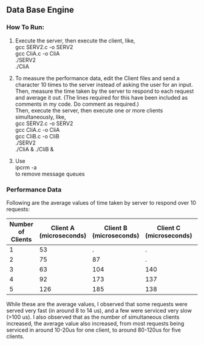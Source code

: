## Data Base Engine

### How To Run:

1. Execute the server, then execute the client, like,<br />
gcc SERV2.c -o SERV2<br />
gcc CliA.c -o CliA<br />
./SERV2<br />
./CliA<br />

2. To measure the performance data, edit the Client files and send a character 10 times to the server instead of asking the user for an input. Then, measure the time taken by the server to respond to each request and average it out. (The lines required for this have been included as comments in my code. Do comment as required.)<br />
Then, execute the server, then execute one or more clients simultaneously, like, <br />
gcc SERV2.c -o SERV2<br />
gcc CliA.c -o CliA<br />
gcc CliB.c -o CliB<br />
./SERV2<br />
./CliA & ./CliB &<br />

3. Use <br />
ipcrm -a <br />
to remove message queues<br />

### Performance Data

Following are the average values of time taken by server to respond over 10 requests:

Number of Clients | Client A (microseconds) | Client B (microseconds) | Client C (microseconds) | Client D (microseconds) | Client E (microseconds)
------------ | ------------- | ------------- | ------------- | ------------- | -------------
1 | 53 | . | . | . | .
2 | 75 | 87 | . | . | .
3 | 63 | 104 | 140 | . | .
4 | 92 | 173 | 137 | 146 | .
5 | 126 | 185 | 138 | 182 | 166

While these are the average values, I observed that some requests were served very fast (in around 8 to 14 us), and a few were serviced very slow (>100 us). I also observed that as the number of simultaneous clients increased, the average value also increased, from most requests being serviced in around 10-20us for one client, to around 80-120us for five clients.
